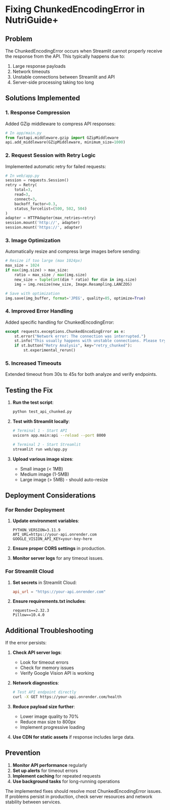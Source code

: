 # Fixing ChunkedEncodingError in NutriGuide+

## Problem
The ChunkedEncodingError occurs when Streamlit cannot properly receive the response from the API. This typically happens due to:
1. Large response payloads
2. Network timeouts
3. Unstable connections between Streamlit and API
4. Server-side processing taking too long

## Solutions Implemented

### 1. **Response Compression**
Added GZip middleware to compress API responses:
```python
# In app/main.py
from fastapi.middleware.gzip import GZipMiddleware
api.add_middleware(GZipMiddleware, minimum_size=1000)
```

### 2. **Request Session with Retry Logic**
Implemented automatic retry for failed requests:
```python
# In web/app.py
session = requests.Session()
retry = Retry(
    total=3,
    read=3,
    connect=3,
    backoff_factor=0.3,
    status_forcelist=(500, 502, 504)
)
adapter = HTTPAdapter(max_retries=retry)
session.mount('http://', adapter)
session.mount('https://', adapter)
```

### 3. **Image Optimization**
Automatically resize and compress large images before sending:
```python
# Resize if too large (max 1024px)
max_size = 1024
if max(img.size) > max_size:
    ratio = max_size / max(img.size)
    new_size = tuple(int(dim * ratio) for dim in img.size)
    img = img.resize(new_size, Image.Resampling.LANCZOS)

# Save with optimization
img.save(img_buffer, format='JPEG', quality=85, optimize=True)
```

### 4. **Improved Error Handling**
Added specific handling for ChunkedEncodingError:
```python
except requests.exceptions.ChunkedEncodingError as e:
    st.error("Network error: The connection was interrupted.")
    st.info("This usually happens with unstable connections. Please try again.")
    if st.button("Retry Analysis", key="retry_chunked"):
        st.experimental_rerun()
```

### 5. **Increased Timeouts**
Extended timeout from 30s to 45s for both analyze and verify endpoints.

## Testing the Fix

1. **Run the test script**:
   ```bash
   python test_api_chunked.py
   ```

2. **Test with Streamlit locally**:
   ```bash
   # Terminal 1 - Start API
   uvicorn app.main:api --reload --port 8000
   
   # Terminal 2 - Start Streamlit
   streamlit run web/app.py
   ```

3. **Upload various image sizes**:
   - Small image (< 1MB)
   - Medium image (1-5MB)
   - Large image (> 5MB) - should auto-resize

## Deployment Considerations

### For Render Deployment

1. **Update environment variables**:
   ```
   PYTHON_VERSION=3.11.9
   API_URL=https://your-api.onrender.com
   GOOGLE_VISION_API_KEY=your-key-here
   ```

2. **Ensure proper CORS settings** in production.

3. **Monitor server logs** for any timeout issues.

### For Streamlit Cloud

1. **Set secrets** in Streamlit Cloud:
   ```toml
   api_url = "https://your-api.onrender.com"
   ```

2. **Ensure requirements.txt includes**:
   ```
   requests==2.32.3
   Pillow==10.4.0
   ```

## Additional Troubleshooting

If the error persists:

1. **Check API server logs**:
   - Look for timeout errors
   - Check for memory issues
   - Verify Google Vision API is working

2. **Network diagnostics**:
   ```bash
   # Test API endpoint directly
   curl -X GET https://your-api.onrender.com/health
   ```

3. **Reduce payload size further**:
   - Lower image quality to 70%
   - Reduce max size to 800px
   - Implement progressive loading

4. **Use CDN for static assets** if response includes large data.

## Prevention

1. **Monitor API performance** regularly
2. **Set up alerts** for timeout errors
3. **Implement caching** for repeated requests
4. **Use background tasks** for long-running operations

The implemented fixes should resolve most ChunkedEncodingError issues. If problems persist in production, check server resources and network stability between services.